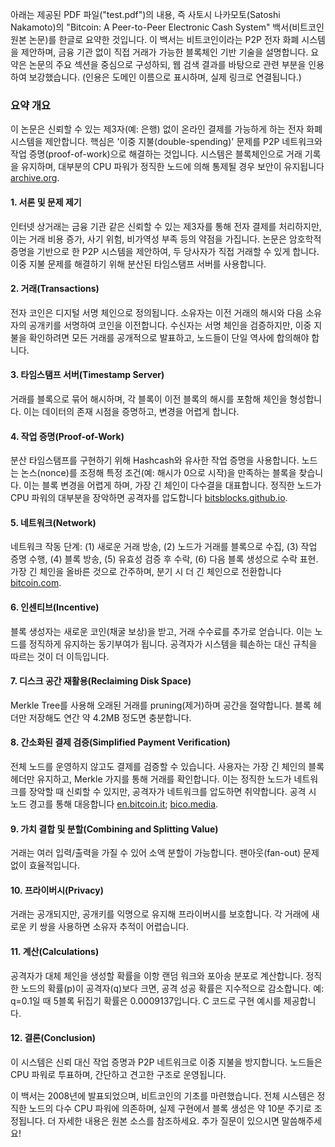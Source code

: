 아래는 제공된 PDF 파일("test.pdf")의 내용, 즉 사토시 나카모토(Satoshi Nakamoto)의 "Bitcoin: A Peer-to-Peer Electronic Cash System" 백서(비트코인 원본 논문)를 한글로 요약한 것입니다. 이 백서는 비트코인이라는 P2P 전자 화폐 시스템을 제안하며, 금융 기관 없이 직접 거래가 가능한 블록체인 기반 기술을 설명합니다. 요약은 논문의 주요 섹션을 중심으로 구성하되, 웹 검색 결과를 바탕으로 관련 부분을 인용하여 보강했습니다. (인용은 도메인 이름으로 표시하며, 실제 링크로 연결됩니다.)

### 요약 개요
이 논문은 신뢰할 수 있는 제3자(예: 은행) 없이 온라인 결제를 가능하게 하는 전자 화폐 시스템을 제안합니다. 핵심은 '이중 지불(double-spending)' 문제를 P2P 네트워크와 작업 증명(proof-of-work)으로 해결하는 것입니다. 시스템은 블록체인으로 거래 기록을 유지하며, 대부분의 CPU 파워가 정직한 노드에 의해 통제될 경우 보안이 유지됩니다 [archive.org](https://archive.org/details/BitcoinAPeer-to-PeerElectronicCashSystem/mode/1up).

#### 1. 서론 및 문제 제기
인터넷 상거래는 금융 기관 같은 신뢰할 수 있는 제3자를 통해 전자 결제를 처리하지만, 이는 거래 비용 증가, 사기 위험, 비가역성 부족 등의 약점을 가집니다. 논문은 암호학적 증명을 기반으로 한 P2P 시스템을 제안하여, 두 당사자가 직접 거래할 수 있게 합니다. 이중 지불 문제를 해결하기 위해 분산된 타임스탬프 서버를 사용합니다.

#### 2. 거래(Transactions)
전자 코인은 디지털 서명 체인으로 정의됩니다. 소유자는 이전 거래의 해시와 다음 소유자의 공개키를 서명하여 코인을 이전합니다. 수신자는 서명 체인을 검증하지만, 이중 지불을 확인하려면 모든 거래를 공개적으로 발표하고, 노드들이 단일 역사에 합의해야 합니다.

#### 3. 타임스탬프 서버(Timestamp Server)
거래를 블록으로 묶어 해시하며, 각 블록이 이전 블록의 해시를 포함해 체인을 형성합니다. 이는 데이터의 존재 시점을 증명하고, 변경을 어렵게 합니다.

#### 4. 작업 증명(Proof-of-Work)
분산 타임스탬프를 구현하기 위해 Hashcash와 유사한 작업 증명을 사용합니다. 노드는 논스(nonce)를 조정해 특정 조건(예: 해시가 0으로 시작)을 만족하는 블록을 찾습니다. 이는 블록 변경을 어렵게 하며, 가장 긴 체인이 다수결을 대표합니다. 정직한 노드가 CPU 파워의 대부분을 장악하면 공격자를 압도합니다 [bitsblocks.github.io](https://bitsblocks.github.io/bitcoin-whitepaper).

#### 5. 네트워크(Network)
네트워크 작동 단계: (1) 새로운 거래 방송, (2) 노드가 거래를 블록으로 수집, (3) 작업 증명 수행, (4) 블록 방송, (5) 유효성 검증 후 수락, (6) 다음 블록 생성으로 수락 표현. 가장 긴 체인을 올바른 것으로 간주하며, 분기 시 더 긴 체인으로 전환합니다 [bitcoin.com](https://www.bitcoin.com/satoshi-archive/whitepaper/).

#### 6. 인센티브(Incentive)
블록 생성자는 새로운 코인(채굴 보상)을 받고, 거래 수수료를 추가로 얻습니다. 이는 노드를 정직하게 유지하는 동기부여가 됩니다. 공격자가 시스템을 훼손하는 대신 규칙을 따르는 것이 더 이득입니다.

#### 7. 디스크 공간 재활용(Reclaiming Disk Space)
Merkle Tree를 사용해 오래된 거래를 pruning(제거)하며 공간을 절약합니다. 블록 헤더만 저장해도 연간 약 4.2MB 정도면 충분합니다.

#### 8. 간소화된 결제 검증(Simplified Payment Verification)
전체 노드를 운영하지 않고도 결제를 검증할 수 있습니다. 사용자는 가장 긴 체인의 블록 헤더만 유지하고, Merkle 가지를 통해 거래를 확인합니다. 이는 정직한 노드가 네트워크를 장악할 때 신뢰할 수 있지만, 공격자가 네트워크를 압도하면 취약합니다. 공격 시 노드 경고를 통해 대응합니다 [en.bitcoin.it](https://en.bitcoin.it/wiki/Essay:Bitcoin:_A_Peer-to-Peer_Electronic_Cash_System); [bico.media](https://bico.media/df356acebad6642bf7859d2de48eb3d6e3917d9cd360dcb8eea02ca7d7602206.html).

#### 9. 가치 결합 및 분할(Combining and Splitting Value)
거래는 여러 입력/출력을 가질 수 있어 소액 분할이 가능합니다. 팬아웃(fan-out) 문제 없이 효율적입니다.

#### 10. 프라이버시(Privacy)
거래는 공개되지만, 공개키를 익명으로 유지해 프라이버시를 보호합니다. 각 거래에 새로운 키 쌍을 사용하면 소유자 추적이 어렵습니다.

#### 11. 계산(Calculations)
공격자가 대체 체인을 생성할 확률을 이항 랜덤 워크와 포아송 분포로 계산합니다. 정직한 노드의 확률(p)이 공격자(q)보다 크면, 공격 성공 확률은 지수적으로 감소합니다. 예: q=0.1일 때 5블록 뒤집기 확률은 0.0009137입니다. C 코드로 구현 예시를 제공합니다.

#### 12. 결론(Conclusion)
이 시스템은 신뢰 대신 작업 증명과 P2P 네트워크로 이중 지불을 방지합니다. 노드들은 CPU 파워로 투표하며, 간단하고 견고한 구조로 운영됩니다.

이 백서는 2008년에 발표되었으며, 비트코인의 기초를 마련했습니다. 전체 시스템은 정직한 노드의 다수 CPU 파워에 의존하며, 실제 구현에서 블록 생성은 약 10분 주기로 조정됩니다. 더 자세한 내용은 원본 소스를 참조하세요. 추가 질문이 있으시면 말씀해주세요!